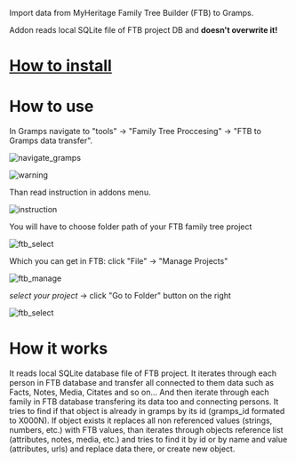 Import data from MyHeritage Family Tree Builder (FTB) to Gramps.

Addon reads local SQLite file of FTB project DB and **doesn't overwrite it!**

# [How to install](https://gramps-project.org/wiki/index.php/5.2_Addons#Manually_installed_Addons)

# How to use

In Gramps navigate to
"tools" -> "Family Tree Proccesing" -> "FTB to Gramps data transfer".

![navigate_gramps](https://github.com/user-attachments/assets/19c1a56c-2604-43d3-8312-aba574b7f3b5)

![warning](https://github.com/user-attachments/assets/e58936bf-600e-4bf0-8f7d-2b7043626e36)

Than read instruction in addons menu.

![instruction](https://github.com/user-attachments/assets/72eac2ab-e892-4578-af1c-9d0431e3f8c6)

You will have to choose folder path of your FTB family tree project

![ftb_select](https://github.com/user-attachments/assets/d9115a26-b308-4e63-8e16-ed8a3ce3f736)

Which you can get in FTB:
click "File" -> "Manage Projects"

![ftb_manage](https://github.com/user-attachments/assets/97b030ac-9b92-4efa-99b6-2a7d1bdb55ce)

_select your project_ -> click "Go to Folder" button on the right

![ftb_select](https://github.com/user-attachments/assets/2a494412-edce-4c2f-b4ae-e9ab4830ce84)

# How it works
It reads local SQLite database file of FTB project.
It iterates through each person in FTB database and transfer all connected to them data
such as Facts, Notes, Media, Citates and so on...
And then iterate through each family in FTB database transfering its data too and connecting persons.
It tries to find if that object is already in gramps by its id (gramps_id formated to X000N).
If object exists it replaces all non referenced values (strings, numbers, etc.) with FTB values, than iterates through objects reference list (attributes, notes, media, etc.) and tries to find it by id or by name and value (attributes, urls) and replace data there, or create new object.
